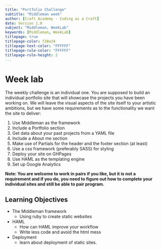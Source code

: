 ```yaml
---
title: "Portfolio Challenge"
subtitle: "Middleman week"
author: [Craft Academy - Coding as a Craft]
date: Version 1.0
subject: "Middleman, WeekLab"
keywords: [Middleman, WeekLab]
titlepage: true
titlepage-color: f28e24
titlepage-text-color: "FFFFFF"
titlepage-rule-color: "FFFFFF"
titlepage-rule-height: 2
...
```


# Week lab

The weekly challenge is an individual one. You are supposed to build an individual portfolio site that will showcase the projects you have been working on. We will leave the visual aspects of the site itself to your artistic ambitions, but we have some requirements as to the functionality we want the site to deliver:

1. Use Middleman as the framework
2. Include a Portfolio section
3. Get data about your past projects from a YAML file
4. Include a About me section
5. Make use of Partials for the header and the footer section (at least)
6. Use a css framework (preferably SASS) for styling
7. Deploy your site on GHPages
8. Use HAML as the templating engine
9. Set up Google Analytics

**Note: You are welcome to work in pairs if you like, but it is not a requirement and if you do, you need to figure out how to complete your individual sites and still be able to pair program.**

## Learning Objectives

* The Middleman framework
  - Using ruby to create static websites
* HAML
  - How can HAML improve your workflow
  - Write less code and avoid the html mess
* Deployment
  - learn about deployment of static sites.

